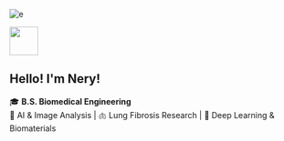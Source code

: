 <!-- Banner -->
![e](https://github.com/user-attachments/assets/f5aba91c-3b1b-42a4-9e3e-2705e156b161)

<!-- Header -->
<img src="https://github.com/user-attachments/assets/da14c2ee-ea79-46c6-8fc2-0d67abfdbdb0" width="50"> 

## Hello! I'm Nery!
🎓 **B.S. Biomedical Engineering**  
🔬 AI & Image Analysis | 🫁 Lung Fibrosis Research | 🤖 Deep Learning & Biomaterials  
